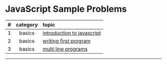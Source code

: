 # JavaScript Sample Problems

#|category|topic
:-:|:-:|:--
1|basics|[introduction to javascript](./basics-intro/README.md)
2|basics|[writing first program](./basics-first-program/README.md)
3|basics|[multi line programs](./basics-multiline/README.md)
<hr>
